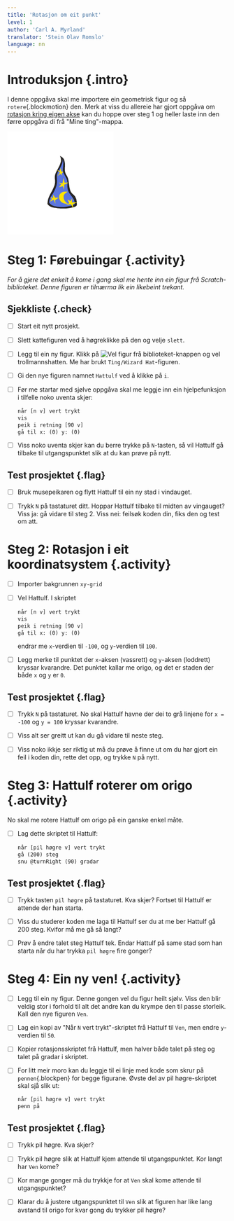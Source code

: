```yaml
---
title: 'Rotasjon om eit punkt'
level: 1
author: 'Carl A. Myrland'
translator: 'Stein Olav Romslo'
language: nn
---
```



# Introduksjon {.intro}

I denne oppgåva skal me importere ein geometrisk figur og så
`rotere`{.blockmotion} den. Merk at viss du allereie har gjort oppgåva om
[rotasjon kring eigen akse](../rotasjon/rotasjon_nn.md) kan du hoppe over steg 1
og heller laste inn den førre oppgåva di frå "Mine ting"-mappa.

![Bilete av ein trollmannshatt](../rotasjon/Geometri.png)


# Steg 1: Førebuingar {.activity}

*For å gjere det enkelt å kome i gang skal me hente inn ein figur frå
 Scratch-biblioteket. Denne figuren er tilnærma lik ein likebeint trekant.*

## Sjekkliste {.check}

- [ ] Start eit nytt prosjekt.

- [ ] Slett kattefiguren ved å høgreklikke på den og velje `slett`.

- [ ] Legg til ein ny figur. Klikk på ![Vel figur frå
  biblioteket](../bilder/hent-fra-bibliotek.png)-knappen og vel
  trollmannshatten. Me har brukt `Ting/Wizard Hat`-figuren.

- [ ] Gi den nye figuren namnet `Hattulf` ved å klikke på `i`.

- [ ] Før me startar med sjølve oppgåva skal me leggje inn ein hjelpefunksjon i
  tilfelle noko uventa skjer:

  ```blocks
  når [n v] vert trykt
  vis
  peik i retning [90 v]
  gå til x: (0) y: (0)
  ```

- [ ] Viss noko uventa skjer kan du berre trykke på `N`-tasten, så vil Hattulf
  gå tilbake til utgangspunktet slik at du kan prøve på nytt.

## Test prosjektet {.flag}

- [ ] Bruk musepeikaren og flytt Hattulf til ein ny stad i vindauget.

- [ ] Trykk `N` på tastaturet ditt. Hoppar Hattulf tilbake til midten av
  vingauget? Viss ja: gå vidare til steg 2. Viss nei: feilsøk koden din, fiks
  den og test om att.


# Steg 2: Rotasjon i eit koordinatsystem {.activity}

- [ ] Importer bakgrunnen `xy-grid`

- [ ] Vel Hattulf. I skriptet

  ```blocks
  når [n v] vert trykt
  vis
  peik i retning [90 v]
  gå til x: (0) y: (0)
  ```

  endrar me `x`-verdien til `-100`, og `y`-verdien til `100`.

- [ ] Legg merke til punktet der `x`-aksen (vassrett) og `y`-aksen (loddrett)
  kryssar kvarandre. Det punktet kallar me origo, og det er staden der både `x`
  og `y` er `0`.

## Test prosjektet {.flag}

- [ ] Trykk `N` på tastaturet. No skal Hattulf havne der dei to grå linjene for
  `x = -100` og `y = 100` kryssar kvarandre.

- [ ] Viss alt ser greitt ut kan du gå vidare til neste steg.

- [ ] Viss noko ikkje ser riktig ut må du prøve å finne ut om du har gjort ein
  feil i koden din, rette det opp, og trykke `N` på nytt.


# Steg 3: Hattulf roterer om origo {.activity}

No skal me rotere Hattulf om origo på ein ganske enkel måte.

- [ ] Lag dette skriptet til Hattulf:

  ```blocks
  når [pil høgre v] vert trykt
  gå (200) steg
  snu @turnRight (90) gradar
  ```

## Test prosjektet {.flag}

- [ ] Trykk tasten `pil høgre` på tastaturet. Kva skjer? Fortset til Hattulf er
  attende der han starta.

- [ ] Viss du studerer koden me laga til Hattulf ser du at me ber Hattulf gå 200
  steg. Kvifor må me gå så langt?

- [ ] Prøv å endre talet steg Hattulf tek. Endar Hattulf på same stad som han
  starta når du har trykka `pil høgre` fire gonger?


# Steg 4: Ein ny ven! {.activity}

- [ ] Legg til ein ny figur. Denne gongen vel du figur heilt sjølv. Viss den
  blir veldig stor i forhold til alt det andre kan du krympe den til passe
  storleik. Kall den nye figuren `Ven`.

- [ ] Lag ein kopi av "Når `N` vert trykt"-skriptet frå Hattulf til `Ven`, men
  endre `y`-verdien til `50`.

- [ ] Kopier rotasjonsskriptet frå Hattulf, men halver både talet på steg og
  talet på gradar i skriptet.

- [ ] For litt meir moro kan du leggje til ei linje med kode som skrur på
  `pennen`{.blockpen} for begge figurane. Øvste del av pil høgre-skriptet skal
  sjå slik ut:

  ```blocks
  når [pil høgre v] vert trykt
  penn på
  ```

## Test prosjektet {.flag}

- [ ] Trykk pil høgre. Kva skjer?

- [ ] Trykk pil høgre slik at Hattulf kjem attende til utgangspunktet. Kor langt
  har `Ven` kome?

- [ ] Kor mange gonger må du trykkje for at `Ven` skal kome attende til
  utgangspunktet?

- [ ] Klarar du å justere utgangspunktet til `Ven` slik at figuren har like lang
  avstand til origo for kvar gong du trykker pil høgre?
